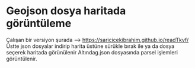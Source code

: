 ﻿# Geojson dosya haritada görüntüleme
 Çalışan bir versiyon şurada --> https://saricicekibrahim.github.io/readTkvf/ 
  Üstte json dosyalar indirip harita üstüne sürükle bırak ile ya da dosya seçerek haritada görünülenir 
  Altındag.json dosyasında parsel işlemleri görüntülenir.
